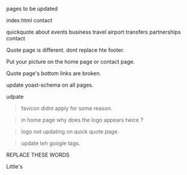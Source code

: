pages to be updated 

index.html 
contact

quickquote
about 
events
business travel 
airport transfers
partnerships 
contact

Quote page is different.  dont replace hte footer. 



Put your picture on the home page or contact page. 


Quote page's bottom links are broken. 


update yoast-schema on all pages. 

udpate 
<meta property="og:image" content="wp-content/uploads/2023/09/2-littles.jpg" />
<meta property="og:url" content="https://jay.limo/" />
	<meta property="og:site_name" content="Jay&#039;s Chauffeur Drive" />
	<meta property="article:publisher" content="https://www.facebook.com/" />
	<meta property="article:modified_time" content="2025-03-12T09:38:32+00:00" />
	<meta property="og:image" content="wp-content/uploads/2023/09/2-littles.jpg" />

> favicon didnt apply for some reason. 


>  in home page why does the logo appears twice ?

> logo not updating on quick quote page. 

> update teh google tags. 


REPLACE THESE WORDS 

Little&#039;s

<meta property="og:title" content="Quick Quote - Little&#039;s Chauffeur Drive - Over 55 years delivering the highest quality service across Scotland, UK &amp; Worldwide" />

